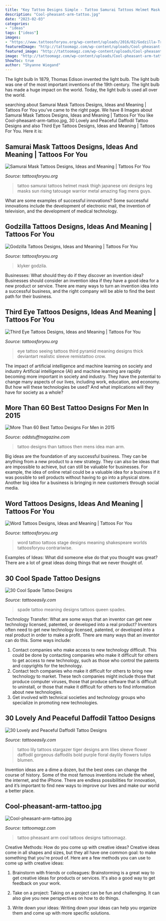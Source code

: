```yaml
---
title: "Key Tattoo Designs Simple - Tattoo Samurai Tattoos Helmet Mask Thigh Japanese Oni Designs Leg Masks Sun Rising Tatouage Warrior Metal Amazing Flag Mens Guys"
description: "Cool-pheasant-arm-tattoo.jpg"
date: "2023-02-03"
categories:
- "ideas"
tags: ["ideas"]
images:
- "https://www.tattoosforyou.org/wp-content/uploads/2016/02/Godzilla-Tribal-Tattoo.jpg"
featuredImage: "http://tattoomagz.com/wp-content/uploads/Cool-pheasant-arm-tattoo.jpg"
featured_image: "http://tattoomagz.com/wp-content/uploads/Cool-pheasant-arm-tattoo.jpg"
image: "http://tattoomagz.com/wp-content/uploads/Cool-pheasant-arm-tattoo.jpg"
ShowToc: true
author: "Shyanne Wiegand"
---
```



The light bulb
In 1879, Thomas Edison invented the light bulb. The light bulb was one of the most important inventions of the 19th century. The light bulb has made a huge impact on the world. Today, the light bulb is used all over the world.

	

		
searching about Samurai Mask Tattoos Designs, Ideas and Meaning | Tattoos For You you've came to the right page. We have 8 Images about Samurai Mask Tattoos Designs, Ideas and Meaning | Tattoos For You like Cool-pheasant-arm-tattoo.jpg, 30 Lovely and Peaceful Daffodil Tattoo Designs and also Third Eye Tattoos Designs, Ideas and Meaning | Tattoos For You. Here it is:
		
    
## Samurai Mask Tattoos Designs, Ideas And Meaning | Tattoos For You

<img loading=lazy src="https://www.tattoosforyou.org/wp-content/uploads/2016/02/Samurai-Masks-Tattoos.jpg" onerror="this.onerror=null;this.src='https://tse3.mm.bing.net/th?id=OIP._A95H0zrEkun4zbDup-L4gHaL5&amp;pid=15.1';" alt="Samurai Mask Tattoos Designs, Ideas and Meaning | Tattoos For You">

_Source: tattoosforyou.org_

>tattoo samurai tattoos helmet mask thigh japanese oni designs leg masks sun rising tatouage warrior metal amazing flag mens guys. 

	

What are some examples of successful innovations?
Some successful innovations include the development of electronic mail, the invention of television, and the development of medical technology.

    
## Godzilla Tattoos Designs, Ideas And Meaning | Tattoos For You

<img loading=lazy src="https://www.tattoosforyou.org/wp-content/uploads/2016/02/Godzilla-Tribal-Tattoo.jpg" onerror="this.onerror=null;this.src='https://tse2.mm.bing.net/th?id=OIP.xCQFhvsG7Oe2vmw7-UtFSAHaJ4&amp;pid=15.1';" alt="Godzilla Tattoos Designs, Ideas and Meaning | Tattoos For You">

_Source: tattoosforyou.org_

>klyker godzila. 

	

Businesses: What should they do if they discover an invention idea?
Businesses should consider an invention idea if they have a good idea for a new product or service. There are many ways to turn an invention idea into a successful business, and the right company will be able to find the best path for their business.

    
## Third Eye Tattoos Designs, Ideas And Meaning | Tattoos For You

<img loading=lazy src="http://www.tattoosforyou.org/wp-content/uploads/2016/05/Third-Eye-Pyramid-Tattoo.jpg" onerror="this.onerror=null;this.src='https://tse3.mm.bing.net/th?id=OIP.BKbHQEVk-kCw1qY2-ywgnAHaLJ&amp;pid=15.1';" alt="Third Eye Tattoos Designs, Ideas and Meaning | Tattoos For You">

_Source: tattoosforyou.org_

>eye tattoo seeing tattoos third pyramid meaning designs thick deviantart realistic sleeve remistattoo crow. 

	

The impact of artificial intelligence and machine learning on society and industry
Artificial intelligence (AI) and machine learning are rapidly becoming more important in society and industry. They have the potential to change many aspects of our lives, including work, education, and economy. But how will these technologies be used? And what implications will they have for society as a whole?

    
## More Than 60 Best Tattoo Designs For Men In 2015

<img loading=lazy src="http://oddstuffmagazine.com/wp-content/uploads/2013/09/Best-tattoo-designs-for-Men-24-421x800.jpg" onerror="this.onerror=null;this.src='https://tse4.mm.bing.net/th?id=OIP.SF5qB5LXn8Nggv4b1Gq7jQAAAA&amp;pid=15.1';" alt="More Than 60 Best Tattoo Designs For Men in 2015">

_Source: oddstuffmagazine.com_

>tattoo designs than tattoos then mens idea man arm. 

	

Big ideas are the foundation of any successful business. They can be anything from a new product to a new strategy. They can also be ideas that are impossible to achieve, but can still be valuable for businesses. For example, the idea of online retail could be a valuable idea for a business if it was possible to sell products without having to go into a physical store. Another big idea for a business is bringing in new customers through social media.

    
## Word Tattoos Designs, Ideas And Meaning | Tattoos For You

<img loading=lazy src="http://www.tattoosforyou.org/wp-content/uploads/2013/09/Word-Tattoo-768x1024.jpg" onerror="this.onerror=null;this.src='https://tse4.mm.bing.net/th?id=OIP.a9B56tqR48Ijfq0lV76OYgHaJ4&amp;pid=15.1';" alt="Word Tattoos Designs, Ideas and Meaning | Tattoos For You">

_Source: tattoosforyou.org_

>word tattoo tattoos stage designs meaning shakespeare worlds tattoosforyou contrariwise. 

	

Examples of Ideas: What did someone else do that you thought was great?
There are a lot of great ideas doing things that we never thought of.

    
## 30 Cool Spade Tattoo Designs

<img loading=lazy src="http://www.tattooeasily.com/wp-content/uploads/2013/08/spade-tattoo-20.jpg" onerror="this.onerror=null;this.src='https://tse1.mm.bing.net/th?id=OIP.FOGXTB2X2nKJESigU2StKAHaJ5&amp;pid=15.1';" alt="30 Cool Spade Tattoo Designs">

_Source: tattooeasily.com_

>spade tattoo meaning designs tattoos queen spades. 

	

Technology Transfer: What are some ways that an inventor can get new technology licensed, patented, or developed into a real product?
Inventors often need to get new technology licensed, patented, or developed into a real product in order to make a profit. There are many ways that an inventor can do this. Some ways include: 
1. Contact companies who make access to new technology difficult. This could be done by contacting companies who make it difficult for others to get access to new technology, such as those who control the patents and copyrights for the technology. 
2. Contact tech companies who make it difficult for others to bring new technology to market. These tech companies might include those that produce computer viruses, those that produce software that is difficult to uninstall, or those that make it difficult for others to find information about new technologies. 
3. Get involved with technical societies and technology groups who specialize in promoting new technologies.

    
## 30 Lovely And Peaceful Daffodil Tattoo Designs

<img loading=lazy src="http://www.tattooeasily.com/wp-content/uploads/2013/06/72.jpg" onerror="this.onerror=null;this.src='https://tse2.mm.bing.net/th?id=OIP.WGg0oDOBgxpe91A_UlXC5QHaJ3&amp;pid=15.1';" alt="30 Lovely and Peaceful Daffodil Tattoo Designs">

_Source: tattooeasily.com_

>tattoo lily tattoos stargazer tiger designs arm lilies sleeve flower daffodil gorgeous daffodils bold purple floral daylily flowers tulips blumen. 

	

Invention ideas are a dime a dozen, but the best ones can change the course of history. Some of the most famous inventions include the wheel, the internet, and the iPhone. There are endless possibilities for innovation, and it’s important to find new ways to improve our lives and make our world a better place.

    
## Cool-pheasant-arm-tattoo.jpg

<img loading=lazy src="http://tattoomagz.com/wp-content/uploads/Cool-pheasant-arm-tattoo.jpg" onerror="this.onerror=null;this.src='https://tse4.mm.bing.net/th?id=OIP.2A_ihcSvVKLy1VLILYJjHQHaJ4&amp;pid=15.1';" alt="Cool-pheasant-arm-tattoo.jpg">

_Source: tattoomagz.com_

>tattoo pheasant arm cool tattoos designs tattoomagz. 

	

Creative Methods: How do you come up with creative ideas?
Creative ideas come in all shapes and sizes, but they all have one common goal: to make something that you're proud of. Here are a few methods you can use to come up with creative ideas:
1. Brainstorm with friends or colleagues: Brainstorming is a great way to get creative ideas for products or services. It's also a good way to get feedback on your work.

2. Take on a project: Taking on a project can be fun and challenging. It can also give you new perspectives on how to do things.

3. Write down your ideas: Writing down your ideas can help you organize them and come up with more specific solutions.

